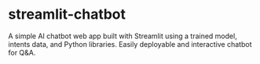 # streamlit-chatbot
A simple AI chatbot web app built with Streamlit using a trained model, intents data, and Python libraries. Easily deployable and interactive chatbot for Q&amp;A.
